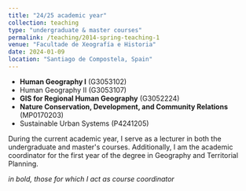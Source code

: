 ```yaml
---
title: "24/25 academic year"
collection: teaching
type: "undergraduate & master courses"
permalink: /teaching/2014-spring-teaching-1
venue: "Facultade de Xeografía e Historia"
date: 2024-01-09
location: "Santiago de Compostela, Spain"
---
```


* **Human Geography I** (G3053102)
* Human Geography II (G3053107)
* **GIS for Regional Human Geography** (G3052224)
* **Nature Conservation, Development, and Community Relations** (MP0170203)
* Sustainable Urban Systems (P4241205)

During the current academic year, I serve as a lecturer in both the undergraduate and master's courses. Additionally, I am the academic coordinator for the first year of the degree in Geography and Territorial Planning.

_in bold, those for which I act as course coordinator_
